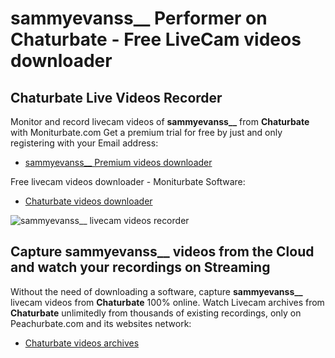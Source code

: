 # sammyevanss__ Performer on Chaturbate - Free LiveCam videos downloader

## Chaturbate Live Videos Recorder

Monitor and record livecam videos of **sammyevanss__** from **Chaturbate** with Moniturbate.com
Get a premium trial for free by just and only registering with your Email address:
* [sammyevanss__ Premium videos downloader](https://moniturbate.com/request-demo-licence-key.html)

Free livecam videos downloader - Moniturbate Software:
* [Chaturbate videos downloader](https://moniturbate.com/moniturbate-download-software.html)

![sammyevanss__ livecam videos recorder](https://peachurnet.com/templates/moniturbate-software.png)


## Capture sammyevanss__ videos from the Cloud and watch your recordings on Streaming

Without the need of downloading a software, capture **sammyevanss__** livecam videos from **Chaturbate** 100% online.
Watch Livecam archives from **Chaturbate** unlimitedly from thousands of existing recordings, only on Peachurbate.com and its websites network:
* [Chaturbate videos archives](https://peachurnet.com/)